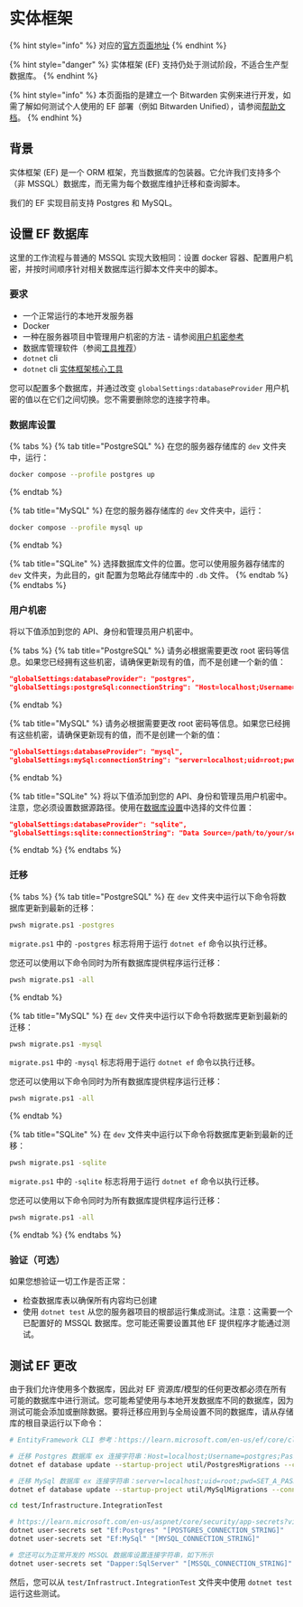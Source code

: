 # 实体框架

{% hint style="info" %}
对应的[官方页面地址](https://contributing.bitwarden.com/getting-started/server/ef/)
{% endhint %}

{% hint style="danger" %}
实体框架 (EF) 支持仍处于测试阶段，不适合生产型数据库。
{% endhint %}

{% hint style="info" %}
本页面指的是建立一个 Bitwarden 实例来进行开发，如需了解如何测试个人使用的 EF 部署（例如 Bitwarden Unified），请参阅[帮助文档](https://help.ppgg.in/self-hosting/install-and-deploy-guides/install-and-deploy-unified-beta)。
{% endhint %}

## 背景 <a href="#background" id="background"></a>

实体框架 (EF) 是一个 ORM 框架，充当数据库的包装器。它允许我们支持多个（非 MSSQL）数据库，而无需为每个数据库维护迁移和查询脚本。

我们的 EF 实现目前支持 Postgres 和 MySQL。

## 设置 EF 数据库 <a href="#setting-up-ef-databases" id="setting-up-ef-databases"></a>

这里的工作流程与普通的 MSSQL 实现大致相同：设置 docker 容器、配置用户机密，并按时间顺序针对相关数据库运行脚本文件夹中的脚本。

### 要求 <a href="#requirements" id="requirements"></a>

* 一个正常运行的本地开发服务器
* Docker
* 一种在服务器项目中管理用户机密的方法 - 请参阅[用户机密参考](../../../contributing/user-secrets.md)
* 数据库管理软件（参阅[工具推荐](../../tools.md)）
* `dotnet` cli
* `dotnet` cli [实体框架核心工具](https://learn.microsoft.com/zh-cn/ef/core/cli/dotnet)

您可以配置多个数据库，并通过改变 `globalSettings:databaseProvider` 用户机密的值以在它们之间切换。您不需要删除您的连接字符串。

### 数据库设置 <a href="#database-setup" id="database-setup"></a>

{% tabs %}
{% tab title="PostgreSQL" %}
在您的服务器存储库的 `dev` 文件夹中，运行：

```bash
docker compose --profile postgres up
```
{% endtab %}

{% tab title="MySQL" %}
在您的服务器存储库的 `dev` 文件夹中，运行：

```bash
docker compose --profile mysql up
```
{% endtab %}

{% tab title="SQLite" %}
选择数据库文件的位置。您可以使用服务器存储库的 `dev` 文件夹，为此目的，git 配置为忽略此存储库中的 `.db` 文件。
{% endtab %}
{% endtabs %}

### 用户机密 <a href="#user-secrets" id="user-secrets"></a>

将以下值添加到您的 API、身份和管理员用户机密中。

{% tabs %}
{% tab title="PostgreSQL" %}
请务必根据需要更改 root 密码等信息。如果您已经拥有这些机密，请确保更新现有的值，而不是创建一个新的值：

```json
"globalSettings:databaseProvider": "postgres",
"globalSettings:postgreSql:connectionString": "Host=localhost;Username=postgres;Password=example;Database=vault_dev;Include Error Detail=true",
```
{% endtab %}

{% tab title="MySQL" %}
请务必根据需要更改 root 密码等信息。如果您已经拥有这些机密，请确保更新现有的值，而不是创建一个新的值：

```json
"globalSettings:databaseProvider": "mysql",
"globalSettings:mySql:connectionString": "server=localhost;uid=root;pwd=example;database=vault_dev",
```
{% endtab %}

{% tab title="SQLite" %}
将以下值添加到您的 API、身份和管理员用户机密中。注意，您必须设置数据源路径。使用在[数据库设置](ef.md#database-setup)中选择的文件位置：

```json
"globalSettings:databaseProvider": "sqlite",
"globalSettings:sqlite:connectionString": "Data Source=/path/to/your/server/repo/dev/db/bitwarden.db",
```
{% endtab %}
{% endtabs %}

### 迁移 <a href="#migrations" id="migrations"></a>

{% tabs %}
{% tab title="PostgreSQL" %}
在 `dev` 文件夹中运行以下命令将数据库更新到最新的迁移：

```bash
pwsh migrate.ps1 -postgres
```

`migrate.ps1` 中的 `-postgres` 标志将用于运行 `dotnet ef` 命令以执行迁移。

您还可以使用以下命令同时为所有数据库提供程序运行迁移：

```bash
pwsh migrate.ps1 -all
```
{% endtab %}

{% tab title="MySQL" %}
在 `dev` 文件夹中运行以下命令将数据库更新到最新的迁移：

```bash
pwsh migrate.ps1 -mysql
```

`migrate.ps1` 中的 `-mysql` 标志将用于运行 `dotnet ef` 命令以执行迁移。

您还可以使用以下命令同时为所有数据库提供程序运行迁移：

```bash
pwsh migrate.ps1 -all
```
{% endtab %}

{% tab title="SQLite" %}
在 `dev` 文件夹中运行以下命令将数据库更新到最新的迁移：

```bash
pwsh migrate.ps1 -sqlite
```

`migrate.ps1` 中的 `-sqlite` 标志将用于运行 `dotnet ef` 命令以执行迁移。

您还可以使用以下命令同时为所有数据库提供程序运行迁移：

```bash
pwsh migrate.ps1 -all
```
{% endtab %}
{% endtabs %}

### 验证（可选） <a href="#optional-verify" id="optional-verify"></a>

如果您想验证一切工作是否正常：

* 检查数据库表以确保所有内容均已创建
* 使用 `dotnet test` 从您的服务器项目的根部运行集成测试。注意：这需要一个已配置好的 MSSQL 数据库。您可能还需要设置其他 EF 提供程序才能通过测试。

## 测试 EF 更改 <a href="#testing-ef-changes" id="testing-ef-changes"></a>

由于我们允许使用多个数据库，因此对 EF 资源库/模型的任何更改都必须在所有可能的数据库中进行测试。您可能希望使用与本地开发数据库不同的数据库，因为测试可能会添加或删除数据。要将迁移应用到与全局设置不同的数据库，请从存储库的根目录运行以下命令：

```bash
# EntityFramework CLI 参考：https://learn.microsoft.com/en-us/ef/core/cli/dotnet

# 迁移 Postgres 数据库 ex 连接字符串：Host=localhost;Username=postgres;Password=SET_A_PASSWORD_HERE_123;Database=vault_dev_test
dotnet ef database update --startup-project util/PostgresMigrations --connection "[POSTGRES_CONNECTION_STRING]"

# 迁移 MySql 数据库 ex 连接字符串：server=localhost;uid=root;pwd=SET_A_PASSWORD_HERE_123;database=vault_dev_test
dotnet ef database update --startup-project util/MySqlMigrations --connection "[MYSQL_CONNECTION_STRING]"

cd test/Infrastructure.IntegrationTest

# https://learn.microsoft.com/en-us/aspnet/core/security/app-secrets?view=aspnetcore-6.0&tabs=windows#secret-manager
dotnet user-secrets set "Ef:Postgres" "[POSTGRES_CONNECTION_STRING]"
dotnet user-secrets set "Ef:MySql" "[MYSQL_CONNECTION_STRING]"

# 您还可以为正常开发的 MSSQL 数据库设置连接字符串，如下所示
dotnet user-secrets set "Dapper:SqlServer" "[MSSQL_CONNECTION_STRING]"
```

然后，您可以从 `test/Infrastruct.IntegrationTest` 文件夹中使用 `dotnet test` 运行这些测试。
